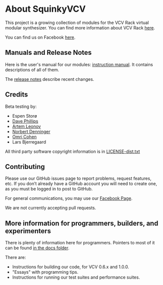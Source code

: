 # About SquinkyVCV

This project is a growing collection of modules for the VCV Rack virtual modular synthesizer. You can find more information about VCV Rack [here](https://vcvrack.com/).

You can find us on Facebook [here](https://www.facebook.com/SquinkyLabs).

## Manuals and Release Notes

Here is the user's manual for our modules: [instruction manual](./docs/booty-shifter.md). It contains descriptions of all of them.

The [release notes](./docs/release-notes.md) describe recent changes.

## Credits

Beta testing by:

* Espen Storø
* [Dave Phillips](https://www.youtube.com/channel/UC4Kw67XwyKACygelcd-D2-g)
* [Artem Leonov](https://www.youtube.com/vcvrackideas)
* [Norbert Denninger](https://www.youtube.com/c/Wavesunlimited)
* [Omri Cohen](https://www.youtube.com/channel/UCuWKHSHTHMV_nVSeNH4gYAg)
* Lars Bjerregaard

All third party software copyright information is in [LICENSE-dist.txt](./LICENSE-dist.txt)

## Contributing

Please use our GitHub issues page to report problems, request features, etc. If you don’t already have a GitHub account you will need to create one, as you must be logged in to post to GitHub.

For general communications, you may use our [Facebook Page](https://www.facebook.com/SquinkyLabs).

We are not currently accepting pull requests.

## More information for programmers, builders, and experimenters

There is plenty of information here for programmers. Pointers to most of it can be found [in the docs folder](./docs/README.md).

There are:

* Instructions for building our code, for VCV 0.6.x and 1.0.0.
* "Essays" with programming tips.
* Instructions for running our test suites and performance suites.
